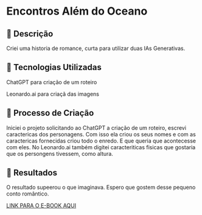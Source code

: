# Encontros Além do Oceano

## 📒 Descrição
Criei uma historia de romance, curta para utilizar duas IAs Generativas.

## 🤖 Tecnologias Utilizadas
ChatGPT para criação de um roteiro

Leonardo.ai para criaçã das imagens

## 🧐 Processo de Criação
Iniciei o projeto solicitando ao ChatGPT a criação de um roteiro, escrevi caractericas dos personagens.
Com isso ela criou os seus nomes e com as caractericas fornecidas criou todo o enredo.
E que queria que acontecesse com eles.
No Leonardo.ai também digitei caracteriticas fisicas que gostaria que os persongens tivessem, como altura.

## 🚀 Resultados
O resultado supeerou o que imaginava. Espero que gostem desse pequeno conto romântico.

[LINK PARA O E-BOOK AQUI](https://github.com/Leticiassb/lab-natty-or-not/blob/main/Ebook%20-%20Principais%20Pilares%20da%20Linguagem%20de%20Programa%C3%A7%C3%A3o%20Java.pdf)
